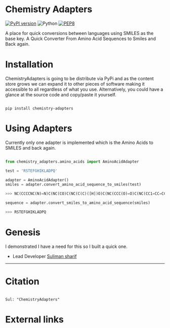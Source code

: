 Chemistry Adapters
==================

[![PyPI version](https://badge.fury.io/py/chemistry-adapters.svg)](https://badge.fury.io/py/chemistry-adapters)
![Python](https://img.shields.io/badge/python-3.6-blue.svg)
[![PEP8](https://img.shields.io/badge/code%20style-pep8-orange.svg)](https://www.python.org/dev/peps/pep-0008/)

A place for quick conversions between languages using SMILES as the base key. A Quick Converter From Amino Acid Sequences to Smiles and Back again. 

Installation 
============

ChemistryAdapters is going to be distribute via PyPi and as the content store grows we can expand it to other pieces of software
making it accessible to all regardless of what you use. Alternatively, you could have a glance at the source code and copy/paste
it yourself.

```

pip install chemistry-adapters

```
Using Adapters
=====================

Currently only one adapter is implemented which is the Amino Acids to SMILES and back again.

```python

from chemistry_adapters.amino_acids import AminoAcidAdapter

test = 'RSTEFGHIKLADPQ'

adapter = AminoAcidAdapter()
smiles = adapter.convert_amino_acid_sequence_to_smiles(test)

>>> NC(CCCCNC(N)=N)C(NC(CO)C(NC(C(C)([H])O)C(NC(CCC(O)=O)C(NC(CC1=CC=CC=C1)C(NC([H])C(NC(CC1=CNC=N1)C(NC(C(CC)([H])C)C(NC(CCCCN)C(NC(CC(C)C)C(NC(C)C(NC(CC(O)=O)C(NC(C2CCCN2)C(NC(CCC(N)=O)C(NCC(O)=O)=O)=O)=O)=O)=O)=O)=O)=O)=O)=O)=O)=O)=O)=O

sequence = adapter.convert_smiles_to_amino_acid_sequence(smiles)

>>> RSTEFGHIKLADPQ

```

Genesis
=======

I demonstrated I have a need for this so I built a quick one. 

- Lead Developer [Suliman sharif](http://sulstice.github.io/)

* * * * *

Citation
========


```

Sul: "ChemistryAdapters" 

```
External links
==============


